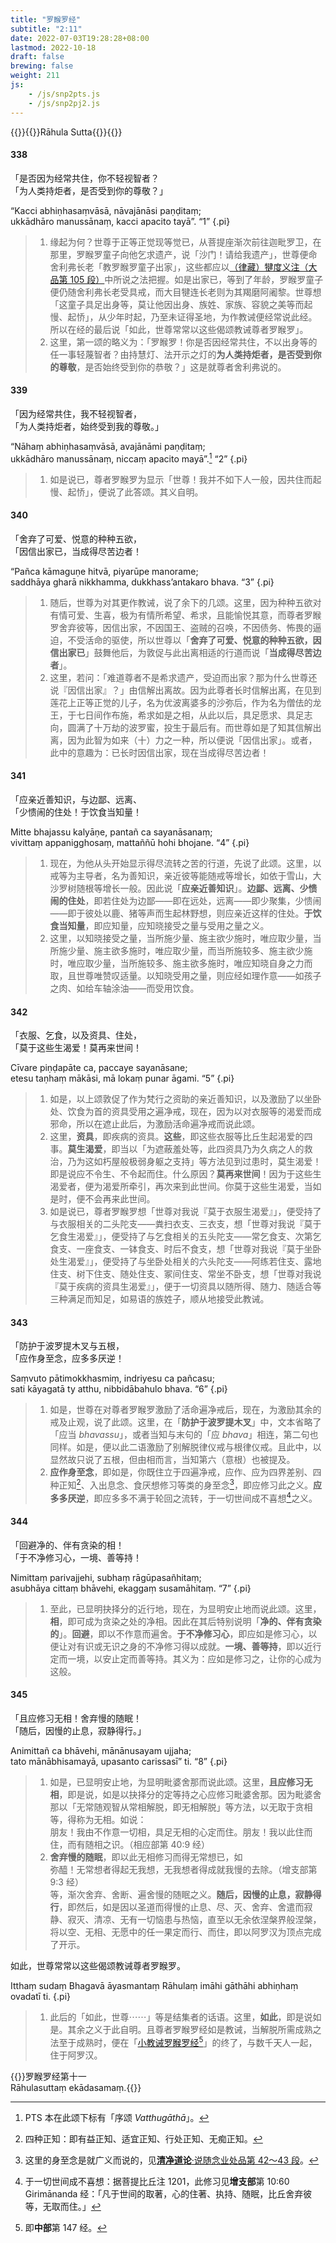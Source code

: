 ```yaml
---
title: "罗睺罗经"
subtitle: "2:11"
date: 2022-07-03T19:28:28+08:00
lastmod: 2022-10-18
draft: false
brewing: false
weight: 211
js:
    - /js/snp2pts.js
    - /js/snp2pj2.js
---
```



{{<subtitle>}}{{<suttalink src="snp2.11">}}Rāhula Sutta{{</suttalink>}}{{</subtitle>}}

#### 338

「是否因为经常共住，你不轻视智者？  
「为人类持炬者，是否受到你的尊敬？」

“Kacci abhiṇhasaṃvāsā, nāvajānāsi paṇḍitaṃ;  
ukkādhāro manussānaṃ, kacci apacito tayā”. <q>1</q>
{.pi}

> 1. 缘起为何？世尊于正等正觉现等觉已，从菩提座渐次前往迦毗罗卫，在那里，罗睺罗童子向他乞求遗产，说「沙门！请给我遗产」，世尊便命舍利弗长老「教罗睺罗童子出家」，这些都应以[（律藏）犍度义注（大品第 105 段）](/atthakatha/samantapasadika/301/#105)中所说之法把握。如是出家已，等到了年龄，罗睺罗童子便仍随舍利弗长老受具戒，而大目犍连长老则为其羯磨阿阇黎。世尊想「这童子具足出身等，莫让他因出身、族姓、家族、容貌之美等而起慢、起㤭」，从少年时起，乃至未证得圣地，为作教诫便经常说此经。所以在经的最后说「如此，世尊常常以这些偈颂教诫尊者罗睺罗」。
> 1. 这里，第一颂的略义为：「罗睺罗！你是否因经常共住，不以出身等的任一事轻蔑智者？由持慧灯、法开示之灯的**为人类持炬者，是否受到你的尊敬**，是否始终受到你的恭敬？」这是就尊者舍利弗说的。

#### 339

「因为经常共住，我不轻视智者，  
「为人类持炬者，始终受到我的尊敬。」

“Nāhaṃ abhiṇhasaṃvāsā, avajānāmi paṇḍitaṃ;  
ukkādhāro manussānaṃ, niccaṃ apacito mayā”.[^339-1] <q>2</q>
{.pi}

> 1. 如是说已，尊者罗睺罗为显示「世尊！我并不如下人一般，因共住而起慢、起㤭」，便说了此答颂。其义自明。

[^339-1]: PTS 本在此颂下标有「序颂 *Vatthugāthā*」。

#### 340

「舍弃了可爱、悦意的种种五欲，  
「因信出家已，当成得尽苦边者！

“Pañca kāmaguṇe hitvā, piyarūpe manorame;  
saddhāya gharā nikkhamma, dukkhass’antakaro bhava. <q>3</q>
{.pi}

> 1. 随后，世尊为对其更作教诫，说了余下的几颂。这里，因为种种五欲对有情可爱、生喜，极为有情所希望、希求，且能愉悦其意，而尊者罗睺罗舍弃彼等，因信出家，不因国王、盗贼的召唤，不因债务、怖畏的逼迫，不受活命的驱使，所以世尊以「**舍弃了可爱、悦意的种种五欲，因信出家已**」鼓舞他后，为敦促与此出离相适的行道而说「**当成得尽苦边者**」。
> 1. 这里，若问：「难道尊者不是希求遗产，受迫而出家？那为什么世尊还说『因信出家』？」由信解出离故。因为此尊者长时信解出离，在见到莲花上正等正觉的儿子，名为优波离婆多的沙弥后，作为名为僧佉的龙王，于七日间作布施，希求如是之相，从此以后，具足愿求、具足志向，圆满了十万劫的波罗蜜，投生于最后有。而世尊如是了知其信解出离，因为此智为如来（十）力之一种，所以便说「因信出家」。或者，此中的意趣为：已长时因信出家，现在当成得尽苦边者！

#### 341

「应亲近善知识，与边鄙、远离、  
「少愦闹的住处！于饮食当知量！

Mitte bhajassu kalyāṇe, pantañ ca sayanāsanaṃ;  
vivittaṃ appanigghosaṃ, mattaññū hohi bhojane. <q>4</q>
{.pi}

> 1. 现在，为他从头开始显示得尽流转之苦的行道，先说了此颂。这里，以戒等为主导者，名为善知识，亲近彼等能随戒等增长，如依于雪山，大沙罗树随根等增长一般。因此说「**应亲近善知识**」。**边鄙、远离、少愦闹的住处**，即若住处为边鄙——即在远处，远离——即少聚集，少愦闹——即于彼处以鹿、猪等声而生起林野想，则应亲近这样的住处。**于饮食当知量**，即应知量，应知晓接受之量与受用之量之义。
> 1. 这里，以知晓接受之量，当所施少量、施主欲少施时，唯应取少量，当所施少量、施主欲多施时，唯应取少量，而当所施较多、施主欲少施时，唯应取少量，当所施较多、施主欲多施时，唯应知晓自身之力而取，且世尊唯赞叹适量。以知晓受用之量，则应经如理作意——如孩子之肉、如给车轴涂油——而受用饮食。

#### 342

「衣服、乞食，以及资具、住处，  
「莫于这些生渴爱！莫再来世间！

Cīvare piṇḍapāte ca, paccaye sayanāsane;  
etesu taṇhaṃ mākāsi, mā lokaṃ punar āgami. <q>5</q>
{.pi}

> 1. 如是，以上颂敦促了作为梵行之资助的亲近善知识，以及激励了以坐卧处、饮食为首的资具受用之遍净戒，现在，因为以对衣服等的渴爱而成邪命，所以在遮止此后，为激励活命遍净戒而说此颂。
> 1. 这里，**资具**，即疾病的资具。**这些**，即这些衣服等比丘生起渴爱的四事。**莫生渴爱**，即当以「为遮蔽羞处等，此四资具乃为久病之人的救治，乃为这如朽屋般极弱身躯之支持」等方法见到过患时，莫生渴爱！即是说应不令生、不令起而住。什么原因？**莫再来世间**！因为于这些生渴爱者，便为渴爱所牵引，再次来到此世间。你莫于这些生渴爱，当如是时，便不会再来此世间。
> 1. 如是说已，尊者罗睺罗想「世尊对我说『莫于衣服生渴爱』」，便受持了与衣服相关的二头陀支——粪扫衣支、三衣支，想「世尊对我说『莫于乞食生渴爱』」，便受持了与乞食相关的五头陀支——常乞食支、次第乞食支、一座食支、一钵食支、时后不食支，想「世尊对我说『莫于坐卧处生渴爱』」，便受持了与坐卧处相关的六头陀支——阿练若住支、露地住支、树下住支、随处住支、冢间住支、常坐不卧支，想「世尊对我说『莫于疾病的资具生渴爱』」，便于一切资具以随所得、随力、随适合等三种满足而知足，如易语的族姓子，顺从地接受此教诫。

#### 343

「防护于波罗提木叉与五根，  
「应作身至念，应多多厌逆！

Saṃvuto pātimokkhasmiṃ, indriyesu ca pañcasu;  
sati kāyagatā ty atthu, nibbidābahulo bhava. <q>6</q>
{.pi}

> 1. 如是，世尊在对尊者罗睺罗激励了活命遍净戒后，现在，为激励其余的戒及止观，说了此颂。这里，在「**防护于波罗提木叉**」中，文本省略了「应当 *bhavassu*」，或者当知与末句的「应 *bhava*」相连，第二句也同样。如是，便以此二语激励了别解脱律仪戒与根律仪戒。且此中，以显然故只说了五根，但由相而言，当知第六（意根）也被提及。
> 1. **应作身至念**，即如是，你既住立于四遍净戒，应作、应为四界差别、四种正知[^343-1]、入出息念、食厌想修习等类的身至念[^343-2]，即应修习此之义。**应多多厌逆**，即应多多不满于轮回之流转，于一切世间成不喜想[^343-3]之义。

[^343-1]: 四种正知：即有益正知、适宜正知、行处正知、无痴正知。
[^343-2]: 这里的身至念是就广义而说的，见[**清净道论**·说随念业处品第 42～43 段](/visuddhimagga/08/#42)。
[^343-3]: 于一切世间成不喜想：据菩提比丘注 1201，此修习见**增支部**第 10:60 Girimānanda 经：「凡于世间的取著，心的住著、执持、随眠，比丘舍弃彼等，无取而住。」

#### 344

「回避净的、伴有贪染的相！  
「于不净修习心，一境、善等持！

Nimittaṃ parivajjehi, subhaṃ rāgūpasañhitaṃ;  
asubhāya cittaṃ bhāvehi, ekaggaṃ susamāhitaṃ. <q>7</q>
{.pi}

> 1. 至此，已显明抉择分的近行地，现在，为显明安止地而说此颂。这里，**相**，即可成为贪染之处的净相。因此在其后特别说明「**净的、伴有贪染的**」。**回避**，即以不作意而遍舍。**于不净修习心**，即应如是修习心，以便让对有识或无识之身的不净修习得以成就。**一境、善等持**，即以近行定而一境，以安止定而善等持。其义为：应如是修习之，让你的心成为这般。

#### 345

「且应修习无相！舍弃慢的随眠！  
「随后，因慢的止息，寂静得行。」

Animittañ ca bhāvehi, mānānusayam ujjaha;  
tato mānābhisamayā, upasanto carissasī” ti. <q>8</q>
{.pi}

> 1. 如是，已显明安止地，为显明毗婆舍那而说此颂。这里，**且应修习无相**，即是说，如是以抉择分的定等持之心应修习毗婆舍那。因为毗婆舍那以「无常随观智从常相解脱，即无相解脱」等方法，以无取于贪相等，得称为无相。如说：<div>朋友！我由不作意一切相，具足无相的心定而住。朋友！我以此住而住，而有随相之识。（相应部第 40:9 经）</div>
> 1. **舍弃慢的随眠**，即以此无相修习而得无常想已，如<div>弥醯！无常想者得起无我想，无我想者得成就我慢的去除。（增支部第 9:3 经）</div>等，渐次舍弃、舍断、遍舍慢的随眠之义。**随后，因慢的止息，寂静得行**，即然后，如是因以圣道而得慢的止息、尽、灭、舍弃、舍遣而寂静、寂灭、清凉、无有一切恼患与热恼，直至以无余依涅槃界般涅槃，将以空、无相、无愿中的任一果定而行、而住，即以阿罗汉为顶点完成了开示。

如此，世尊常常以这些偈颂教诫尊者罗睺罗。

Itthaṃ sudaṃ Bhagavā āyasmantaṃ Rāhulaṃ imāhi gāthāhi abhiṇhaṃ ovadatī ti.
{.pi}

> 1. 此后的「如此，世尊⋯⋯」等是结集者的话语。这里，**如此**，即是说如是。其余之义于此自明。且尊者罗睺罗经如是教诫，当解脱所需成熟之法至于成熟时，便在「[小教诫罗睺罗经](/majjhima/147/)[^b-1]」的终了，与数千天人一起，住于阿罗汉。

[^b-1]: 即**中部**第 147 经。


{{<eof>}}罗睺罗经第十一<br>Rāhulasuttaṃ ekādasamaṃ.{{</eof>}}